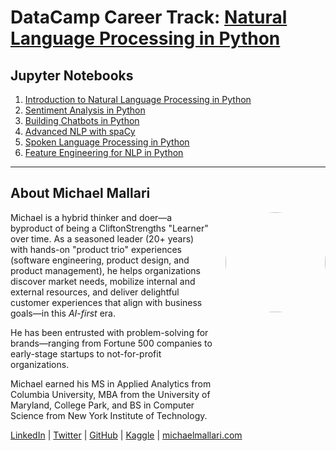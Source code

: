 # DataCamp Career Track: <a href="https://app.datacamp.com/learn/skill-tracks/natural-language-processing-in-python" target="_blank">Natural Language Processing in Python</a>

## Jupyter Notebooks

1. [Introduction to Natural Language Processing in Python](https://gist.github.com/michaelmallari/72d1ea129dc3c2f2043ac617db16b45d)
1. [Sentiment Analysis in Python](https://gist.github.com/michaelmallari/0bb8cf832dc22718229f855116970b3e)
1. [Building Chatbots in Python]()
1. [Advanced NLP with spaCy]()
1. [Spoken Language Processing in Python]()
1. [Feature Engineering for NLP in Python]()

---

## About Michael Mallari

<img src="https://www.michaelmallari.com/img/headshot.jpg" width="160" height="160" align="right" style="margin: 0px 0px 160px 20px; border-radius: 50%;" />

Michael is a hybrid thinker and doer—a byproduct of being a CliftonStrengths "Learner" over time. As a seasoned leader (20+ years) with hands-on "product trio" experiences (software engineering, product design, and product management), he helps organizations discover market needs, mobilize internal and external resources, and deliver delightful customer experiences that align with business goals—in this *AI-first* era.

He has been entrusted with problem-solving for brands—ranging from Fortune 500 companies to early-stage startups to not-for-profit organizations.

Michael earned his MS in Applied Analytics from Columbia University, MBA from the University of Maryland, College Park, and BS in Computer Science from New York Institute of Technology.

<a href="https://www.linkedin.com/in/mmallari" target="_blank">LinkedIn</a> | <a href="https://twitter.com/MichaelMallari" target="_blank">Twitter</a> | <a href="https://github.com/michaelmallari" target="_blank">GitHub</a> | <a href="https://www.kaggle.com/michaelmallari" target="_blank">Kaggle</a> | <a href="https://www.michaelmallari.com" target="_blank">michaelmallari.com</a>
